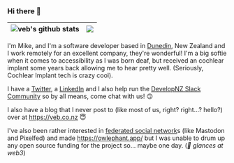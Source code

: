 ### Hi there 👋

<!--
**veb/veb** is a ✨ _special_ ✨ repository because its `README.md` (this file) appears on your GitHub profile.

Here are some ideas to get you started:

- 🔭 I’m currently working on ...
- 🌱 I’m currently learning ...
- 👯 I’m looking to collaborate on ...
- 🤔 I’m looking for help with ...
- 💬 Ask me about ...
- 📫 How to reach me: ...
- 😄 Pronouns: ...
- ⚡ Fun fact: ...
-->

| <img align="center" src="https://github-readme-stats.vercel.app/api?username=veb&show_icons=true&include_all_commits=true&theme=buefy&hide_border=true" alt="veb's github stats" /> | <img align="center" src="https://github-readme-stats.vercel.app/api/top-langs/?username=veb&layout=compact&theme=buefy&hide_border=true" /> |
| ------------- | ------------- |

I'm Mike, and I'm a software developer based in [Dunedin](https://en.wikipedia.org/wiki/Dunedin), New Zealand and I work remotely for an excellent company, they're wonderful! I'm a big softie when it comes to accessibility as I was born deaf, but received an cochlear implant some years back allowing me to hear pretty well. (Seriously, Cochlear Implant tech is crazy cool).

I have a [Twitter](https://twitter.com/vebbed), a [LinkedIn](https://www.linkedin.com/in/vebbed/) and I also help run the [DevelopNZ Slack Community](https://dev.elop.nz/) so by all means, come chat with us! 🙃

I also have a blog that I never post to (like most of us, right? right...? hello?) over at https://veb.co.nz 😇

I've also been rather interested in [federated social network](https://en.wikipedia.org/wiki/Distributed_social_network)s (like Mastodon and Pixelfed) and made https://owlephant.app/ but I was unable to drum up any open source funding for the project so... maybe one day. (*👀 glances at web3*)
